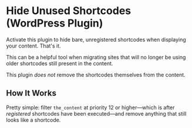 # Hide Unused Shortcodes (WordPress Plugin)

Activate this plugin to hide bare, unregistered shortcodes when displaying your content. That's it.

This can be a helpful tool when migrating sites that will no longer be using older shortcodes still present in the content. 

This plugin *does not* remove the shortcodes themselves from the content.

## How It Works

Pretty simple: filter `the_content` at priority 12 or higher—which is after _registered_ shortcodes have been executed—and remove anything that still looks like a shortcode.

